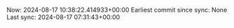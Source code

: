 Now: 2024-08-17 10:38:22.414933+00:00 Earliest commit since sync: None Last sync: 2024-08-17 07:31:43+00:00
